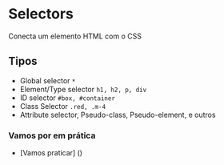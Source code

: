 # Selectors

Conecta um elemento HTML com o CSS

## Tipos

* Global selector `*`
* Element/Type selector `h1, h2, p, div`
* ID selector `#box, #container`
* Class Selector `.red, .m-4`
* Attribute selector, Pseudo-class, Pseudo-element, e outros

### Vamos por em prática

- [Vamos praticar] ()
